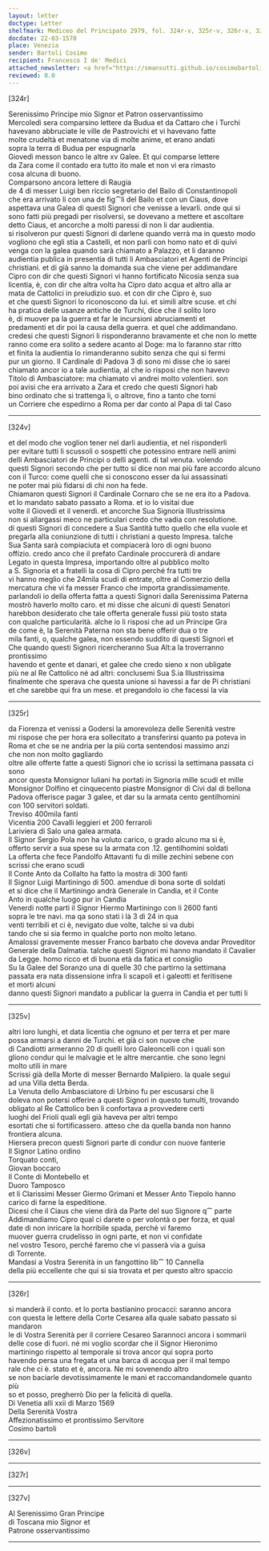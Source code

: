 ```yaml
---
layout: letter
doctype: Letter
shelfmark: Mediceo del Principato 2979, fol. 324r-v, 325r-v, 326r-v, 327r-v
docdate: 22-03-1570
place: Venezia
sender: Bartoli Cosimo
recipient: Francesco I de' Medici
attached_newsletter: <a href="https://smansutti.github.io/cosimobartoli/texts/3080_130/">3080_130</a>
reviewed: 0.0
---
```


[324r]  
  
  
Serenissimo Principe mio Signor et Patron osservantissimo  
Mercoledì sera comparsino lettere da Budua et da Cattaro che i Turchi  
havevano abbruciate le ville de Pastrovichi et vi havevano fatte  
molte crudeltà et menatone via di molte anime, et erano andati  
sopra la terra di Budua per espugnarla  
Giovedì messon banco le altre xv Galee. Et qui comparse lettere  
da Zara come il contado era tutto ito male et non vi era rimasto  
cosa alcuna di buono.  
Comparsono ancora lettere di Raugia  
de 4 di messer Luigi ben riccio segretario del Bailo di Constantinopoli  
che era arrivato li con una de fig⁀li del Bailo et con un Ciaus, dove  
aspettava una Galea di questi Signori che venisse a levarli. onde qui si  
sono fatti più pregadi per risolversi, se dovevano a mettere et ascoltare  
detto Ciaus, et ancorche a molti paressi di non li dar audientia.  
si risolveron pur questi Signori di darlene quando verrà ma in questo modo  
vogliono che egli stia a Castelli, et non parli con homo nato et di quivi  
venga con la galea quando sarà chiamato a Palazzo, et li daranno  
audientia publica in presentia di tutti li Ambasciatori et Agenti de Principi  
christiani. et di già sanno la domanda sua che viene per addimandare  
Cipro con dir che questi Signori vi hanno fortificato Nicosia senza sua  
licentia, è, con dir che altra volta ha Cipro dato acqua et altro alla ar  
mata de Cattolici in preiudizio suo. et con dir che Cipro è, suo  
et che questi Signori lo riconoscono da lui. et simili altre scuse. et chi  
ha pratica delle usanze antiche de Turchi, dice che il solito loro  
è, di muover pa la guerra et far le incursioni abruciamenti et  
predamenti et dir poi la causa della guerra. et quel che addimandano.  
credesi che questi Signori li risponderanno bravamente et che non lo mette  
ranno come era solito a sedere acanto al Doge: ma lo faranno star ritto  
et finita la audientia lo rimanderanno subito senza che qui si fermi  
pur un giorno. Il Cardinale di Padova 3 dì sono mi disse che io sarei  
chiamato ancor io a tale audientia, al che io risposi che non havevo  
Titolo di Ambasciatore: ma chiamato vi andrei molto volentieri. son  
poi avisi che era arrivato a Zara et credo che questi Signori hab  
bino ordinato che si trattenga li, o altrove, fino a tanto che torni  
un Corriere che espedirno a Roma per dar conto al Papa di tal Caso  
  
---  

[324v]  
  
  
et del modo che voglion tener nel darli audientia, et nel risponderli  
per evitare tutti li scussoli o sospetti che potessino entrare nelli animi  
delli Ambasciatori de Principi o delli agenti. di tal venuta. volendo  
questi Signori secondo che per tutto si dice non mai più fare accordo alcuno  
con il Turco: come quelli che si conoscono esser da lui assassinati  
ne poter mai più fidarsi di chi non ha fede.  
Chiamaron questi Signori il Cardinale Cornaro che se ne era ito a Padova.  
et lo mandato sabato passato a Roma. et io lo visitai due  
volte il Giovedi et il venerdì. et ancorche Sua Signoria Illustrissima  
non si allargassi meco ne particulari credo che vadia con resolutione.  
di questi Signori di concedere a Sua Santità tutto quello che ella vuole et  
pregarla alla coniunzione di tutti i christiani a questo Impresa. talche  
Sua Santa sarà compiaciuta et compiacerà loro di ogni buono  
offizio. credo anco che il prefato Cardinale proccurerà di andare  
Legato in questa Impresa, importando oltre al pubblico molto  
a S. Signoria et a fratelli la cosa di Cipro perché fra tutti tre  
vi hanno meglio che 24mila scudi di entrate, oltre al Comerzio della  
mercatura che vi fa messer Franco che importa grandissimamente.  
parlandoli io della offerta fatta a questi Signori dalla Serenissima Paterna  
mostrò haverlo molto caro. et mi disse che alcuni di questi Senatori  
harebbon desiderato che tale offerta generale fussi più tosto stata  
con qualche particularità. alche io li risposi che ad un Principe Gra  
de come è, la Serenità Paterna non sta bene offerir dua o tre  
mila fanti, o, qualche galea, non essendo suddito di questi Signori et  
Che quando questi Signori ricercheranno Sua Alt:a la troverranno prontissimo  
havendo et gente et danari, et galee che credo sieno x non ubligate  
più ne al Re Cattolico né ad altri: conclusemi Sua S.ia Illustrissima  
finalmente che sperava che questa unione si havessi a far de Pi christiani  
et che sarebbe qui fra un mese. et pregandolo io che facessi la via  
  
---  

[325r]  
  
  
da Fiorenza et venissi a Godersi la amorevoleza delle Serenità vestre  
mi rispose che per hora era sollecitato a transferirsi quanto pa poteva in  
Roma et che se ne andria per la più corta sentendosi massimo anzi  
che non non molto gagliardo  
oltre alle offerte fatte a questi Signori che io scrissi la settimana passata ci sono  
ancor questa Monsignor Iuliani ha portati in Signoria mille scudi et mille  
Monsignor Dolfino et cinquecento piastre Monsignor di Civi dal di bellona  
Padova offerisce pagar 3 galee, et dar su la armata cento gentilhomini  
con 100 servitori soldati.  
Treviso 400mila fanti  
Vicentia 200 Cavalli leggieri et 200 ferraroli  
Lariviera di Salo una galea armata.  
Il Signor Sergio Pola non ha voluto carico, o grado alcuno ma si è,  
offerto servir a sua spese su la armata con .12. gentilhomini soldati  
La offerta che fece Pandolfo Attavanti fu di mille zechini sebene con  
scrissi che erano scudi  
Il Conte Anto da Collalto ha fatto la mostra di 300 fanti  
Il Signor Luigi Martiningo di 500. amendue di bona sorte di soldati  
et si dice che il Martiningo andrà Generale in Candia, et il Conte  
Anto in qualche luogo pur in Candia  
Venerdi notte partì il Signor Hiermo Martiningo con li 2600 fanti  
sopra le tre navi. ma qa sono stati i là 3 dì 24 in qua  
venti terribili et ci è, nevigato due volte, talche si va dubi  
tando che si sia fermo in qualche porto non molto letano.  
Amalossi gravemente messer Franco barbato che doveva andar Proveditor  
Generale della Dalmatia. talche questi Signori mi hanno mandato il Cavalier  
da Legge. homo ricco et di buona età da fatica et consiglio  
Su la Galee del Soranzo una di quelle 30 che partirno la settimana  
passata era nata dissensione infra li scapoli et i galeotti et feritisene  
et morti alcuni  
danno questi Signori mandato a publicar la guerra in Candia et per tutti li  
  
---  

[325v]  
  
  
altri loro lunghi, et data licentia che ognuno et per terra et per mare  
possa armarsi a danni de Turchi. et già ci son nuove che  
di Candiotti armeranno 20 di quelli loro Galeoncelli con i quali son  
gliono condur qui le malvagie et le altre mercantie. che sono legni  
molto utili in mare  
Scrissi già della Morte di messer Bernardo Malipiero. la quale segui  
ad una Villa detta Berda.  
La Venuta dello Ambasciatore di Urbino fu per escusarsi che li  
doleva non potersi offerire a questi Signori in questo tumulti, trovando  
obligato al Re Cattolico ben li confortava a provvedere certi  
luoghi del Frioli quali egli già haveva per altri tempo  
esortati che si fortificassero. atteso che da quella banda non hanno  
frontiera alcuna.  
Hiersera precon questi Signori parte di condur con nuove fanterie  
Il Signor Latino ordino  
Torquato conti,  
Giovan boccaro  
Il Conte di Montebello et  
Duoro Tamposco  
et li Clarissimi Messer Giermo Grimani et Messer Anto Tiepolo hanno  
carico di farne la espeditione.  
Dicesi che il Ciaus che viene dirà da Parte del suo Signore q⁀ parte  
Addimandiamo Cipro qual ci darete o per volontà o per forza, et qual  
date di non inricare la horribile spada, perché vi faremo  
muover guerra crudelisso in ogni parte, et non vi confidate  
nel vostro Tesoro, perché faremo che vi passerà via a guisa  
di Torrente.  
Mandasi a Vostra Serenità in un fangottino lib⁀ 10 Cannella  
della più eccellente che qui si sia trovata et per questo altro spaccio  
  
---  

[326r]  
  
  
si manderà il conto. et lo porta bastianino procacci: saranno ancora  
con questa le lettere della Corte Cesarea alla quale sabato passato si mandaron  
le di Vostra Serenità per il corriere Cesareo Sarannoci ancora i sommarii  
delle cose di fuori. né mi voglio scordar che il Signor Hieronimo  
martiningo rispetto al temporale si trova ancor qui sopra porto  
havendo persa una fregata et una barca di accqua per il mal tempo  
rale che ci è. stato et è, ancora. Ne mi sovenendo altro  
se non baciarle devotissimamente le mani et raccomandandomele quanto più  
so et posso, pregherrò Dio per la felicità di quella.  
Di Venetia alli xxii di Marzo 1569  
Della Serenità Vostra  
Affezionatissimo et prontissimo Servitore  
Cosimo bartoli  
  
---  

[326v]  
  
  
  
---  

[327r]  
  
  
  
---  

[327v]  
  
  
Al Serenissimo Gran Principe  
di Toscana mio Signor et  
Patrone osservantissimo  
  
---  

